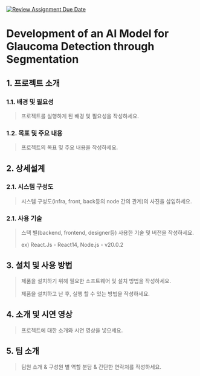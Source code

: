 [![Review Assignment Due Date](https://classroom.github.com/assets/deadline-readme-button-22041afd0340ce965d47ae6ef1cefeee28c7c493a6346c4f15d667ab976d596c.svg)](https://classroom.github.com/a/NJK_cPkH)
# Development of an AI Model for Glaucoma Detection through Segmentation
## 1. 프로젝트 소개
### 1.1. 배경 및 필요성
> 프로젝트를 실행하게 된 배경 및 필요성을 작성하세요.

### 1.2. 목표 및 주요 내용
> 프로젝트의 목표 및 주요 내용을 작성하세요.

## 2. 상세설계
### 2.1. 시스템 구성도
> 시스템 구성도(infra, front, back등의 node 간의 관계)의 사진을 삽입하세요.

### 2.1. 사용 기술
> 스택 별(backend, frontend, designer등) 사용한 기술 및 버전을 작성하세요.
> 
> ex) React.Js - React14, Node.js - v20.0.2

## 3. 설치 및 사용 방법
> 제품을 설치하기 위헤 필요한 소프트웨어 및 설치 방법을 작성하세요.
>
> 제품을 설치하고 난 후, 실행 할 수 있는 방법을 작성하세요.

## 4. 소개 및 시연 영상
> 프로젝트에 대한 소개와 시연 영상을 넣으세요.

## 5. 팀 소개
> 팀원 소개 & 구성원 별 역할 분담 & 간단한 연락처를 작성하세요.
